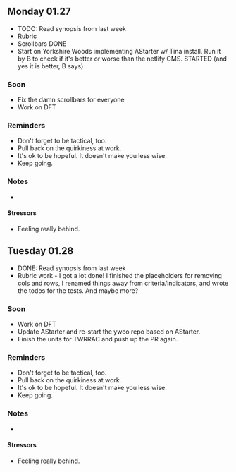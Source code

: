 ## Monday 01.27

- TODO: Read synopsis from last week
- Rubric
- Scrollbars DONE
- Start on Yorkshire Woods implementing AStarter w/ Tina install. Run it by B to check if it's better or worse than the netlify CMS. STARTED (and yes it is better, B says)

### Soon

- Fix the damn scrollbars for everyone
- Work on DFT

### Reminders

- Don't forget to be tactical, too.
- Pull back on the quirkiness at work.
- It's ok to be hopeful. It doesn't make you less wise.
- Keep going.

### Notes

- 

#### Stressors

- Feeling really behind.

## Tuesday 01.28

- DONE: Read synopsis from last week
- Rubric work - I got a lot done! I finished the placeholders for removing cols and rows, I renamed things away from criteria/indicators, and wrote the todos for the tests. And maybe more?

### Soon

- Work on DFT
- Update AStarter and re-start the ywco repo based on AStarter.
- Finish the units for TWRRAC and push up the PR again.

### Reminders

- Don't forget to be tactical, too.
- Pull back on the quirkiness at work.
- It's ok to be hopeful. It doesn't make you less wise.
- Keep going.

### Notes

- 

#### Stressors

- Feeling really behind.

